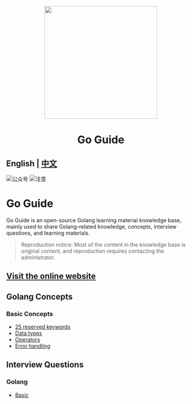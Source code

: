 <div align="center">
<img src="https://goguide.ryansu.tech/logo.svg" width="300px" height="300px"/>
<h1>Go Guide</h1>
</div>

**English** | [中文](./README.md) 
---
![公众号](https://img.shields.io/badge/%E5%85%AC%E4%BC%97%E5%8F%B7-%E5%87%A0%E9%A2%97%E9%85%A5-blue)
![注意](https://img.shields.io/badge/%E6%B3%A8%E6%84%8F-%E5%85%B3%E6%B3%A8%E5%85%AC%E4%BC%97%E5%8F%B7%E5%8A%A0%E5%85%A5%E5%BE%AE%E4%BF%A1%E7%BE%A4-blue)

# Go Guide

Go Guide is an open-source Golang learning material knowledge base, mainly used to share Golang-related knowledge, concepts, interview questions, and learning materials.

> Reproduction notice: Most of the content in the knowledge base is original content, and reproduction requires contacting the administrator.

## [Visit the online website](https://goguide.ryansu.tech/)

## Golang Concepts

### Basic Concepts

- [25 reserved keywords](https://goguide.ryansu.tech/en/guide/concepts/golang/1-keywords.html)
- [Data types](https://goguide.ryansu.tech/en/guide/concepts/golang/2-datatype.html)
- [Operators](https://goguide.ryansu.tech/en/guide/concepts/golang/3-operator.html)
- [Error handling](https://goguide.ryansu.tech/en/guide/concepts/golang/4-errorhanding.html)

## Interview Questions

### Golang

- [Basic](https://goguide.ryansu.tech/en/guide/interview/golang/basic/1-basic.html)